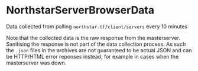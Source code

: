 # NorthstarServerBrowserData
Data collected from polling `northstar.tf/client/servers` every 10 minutes

Note that the collected data is the raw response from the masterserver. Sanitising the response is not part of the data collection process. As such the `.json` files in the archives are not guaranteed to be actual JSON and can be HTTP/HTML error reponses instead, for example in cases when the masterserver was down.
